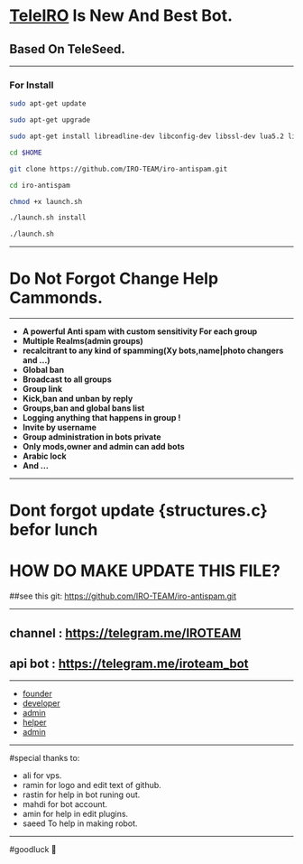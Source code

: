 # [TeleIRO](https://telegram.me/teleiro) Is New And Best Bot.

## Based On TeleSeed.
_________________________________________________________________________________
###  For Install  
```bash
sudo apt-get update

sudo apt-get upgrade

sudo apt-get install libreadline-dev libconfig-dev libssl-dev lua5.2 liblua5.2-dev libevent-dev make unzip git redis-server g++ libjansson-dev libpython-dev expat libexpat1-dev

cd $HOME

git clone https://github.com/IRO-TEAM/iro-antispam.git

cd iro-antispam

chmod +x launch.sh

./launch.sh install

./launch.sh
```
__________________________________
# Do Not Forgot Change Help Cammonds.
_________________________________________________________________________________
* **A powerful Anti spam with custom sensitivity For each group**
* **Multiple Realms(admin groups)**
* **recalcitrant to any kind of spamming(Xy bots,name|photo changers and ...)**
* **Global ban**
* **Broadcast to all groups**
* **Group link**
* **Kick,ban and unban by reply**
* **Groups,ban and global bans list**
* **Logging anything that happens in group !**
* **Invite by username**
* **Group administration in bots private**
* **Only mods,owner and admin can add bots**
* **Arabic lock**
* **And ...**
 
________________________________________________________________________________

# Dont forgot update {structures.c} befor lunch

# HOW DO MAKE UPDATE THIS FILE?

##see this git:  https://github.com/IRO-TEAM/iro-antispam.git

________________________________________________________________________________
## channel : https://telegram.me/IROTEAM

## api bot : https://telegram.me/iroteam_bot
________________________________________________________________________________
* [founder](https://telegram.me/raminoa)
* [developer](https://telegram.me/Fatemw_khaonmme)
*  [admin](https://telegram.me/zx01_01_ADmin_line_01_01)
*  [helper](https://telegram.me/goraze)
*  [admin](https://telegram.me/xxicy_boyxx)

_________________________________________________________________________________

#special thanks to:
* ali for vps. 
* ramin for logo and edit text of github.
* rastin for help in bot runing out.
* mahdi for bot account.
* amin for help in edit plugins.
* saeed To help in making robot.

_________________________________________________________________________________

#goodluck 🚀
